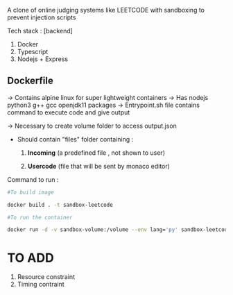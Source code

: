 A clone of online judging systems like LEETCODE with sandboxing to prevent injection scripts

Tech stack :
[backend]
1) Docker
2) Typescript
3) Nodejs + Express 

## Dockerfile

-> Contains alpine linux for super lightweight containers
-> Has nodejs python3 g++ gcc openjdk11 packages
-> Entrypoint.sh file contains command to execute code and give output 

-> Necessary to create volume folder to access output.json 

*  Should contain "files" folder containing : 

    1. **Incoming** (a predefined file , not shown to user)

    2. **Usercode** (file that will be sent by monaco editor) 

Command to run :

```sh
#To build image

docker build . -t sandbox-leetcode
```

```sh
#To run the container 

docker run -d -v sandbox-volume:/volume --env lang='py' sandbox-leetcode
```



# TO ADD

1) Resource constraint
2) Timing contraint